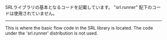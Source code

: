 SRLライブラリの基本となるコードを記載しています。
"srl.runner" 配下のコードは使用されていません。

---

This is where the basic flow code in the SRL library is located.
The code under the 'srl.runner' distribution is not used.
